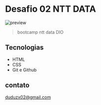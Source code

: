 # Desafio 02 NTT DATA

![preview](./.github/duduzx02.github.io_Desafio-02-Bootcamp-NTT-DATA-Diversidade-em-Tech.PNG)

> bootcamp ntt data DIO


##  Tecnologias

- HTML
- CSS
- Git e Github

## contato

duduzx02@gmail.com